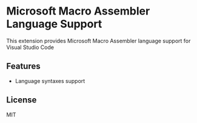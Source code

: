 # Microsoft Macro Assembler Language Support

This extension provides Microsoft Macro Assembler language support for Visual Studio Code

## Features

- Language syntaxes support

## License 
MIT

